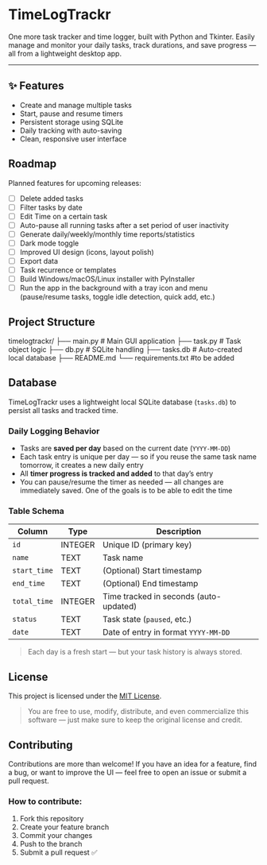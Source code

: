 # TimeLogTrackr
One more task tracker and time logger, built with Python and Tkinter. Easily manage and monitor your daily tasks, track durations, and save progress — all from a lightweight desktop app.

---

## ✨ Features
- Create and manage multiple tasks
- Start, pause and resume timers
- Persistent storage using SQLite
- Daily tracking with auto-saving
- Clean, responsive user interface

## Roadmap
Planned features for upcoming releases:
- [ ] Delete added tasks
- [ ] Filter tasks by date
- [ ] Edit Time on a certain task
- [ ] Auto-pause all running tasks after a set period of user inactivity
- [ ] Generate daily/weekly/monthly time reports/statistics
- [ ] Dark mode toggle
- [ ] Improved UI design (icons, layout polish)
- [ ] Export data
- [ ] Task recurrence or templates
- [ ] Build Windows/macOS/Linux installer with PyInstaller
- [ ] Run the app in the background with a tray icon and menu (pause/resume tasks, toggle idle detection, quick add, etc.)

## Project Structure
timelogtrackr/
├── main.py          # Main GUI application
├── task.py          # Task object logic
├── db.py            # SQLite handling
├── tasks.db         # Auto-created local database
├── README.md
└── requirements.txt #to be added

## Database
TimeLogTrackr uses a lightweight local SQLite database (`tasks.db`) to persist all tasks and tracked time.
### Daily Logging Behavior
- Tasks are **saved per day** based on the current date (`YYYY-MM-DD`)
- Each task entry is unique per day — so if you reuse the same task name tomorrow, it creates a new daily entry
- All **timer progress is tracked and added** to that day’s entry
- You can pause/resume the timer as needed — all changes are immediately saved. One of the goals is to be able to edit the time

### Table Schema
| Column       | Type     | Description                                |
|--------------|----------|--------------------------------------------|
| `id`         | INTEGER  | Unique ID (primary key)                    |
| `name`       | TEXT     | Task name                                  |
| `start_time` | TEXT     | (Optional) Start timestamp                 |
| `end_time`   | TEXT     | (Optional) End timestamp                   |
| `total_time` | INTEGER  | Time tracked in seconds (auto-updated)     |
| `status`     | TEXT     | Task state (`paused`, etc.)                |
| `date`       | TEXT     | Date of entry in format `YYYY-MM-DD`       |

> Each day is a fresh start — but your task history is always stored.


## License
This project is licensed under the [MIT License](https://opensource.org/licenses/MIT).
> You are free to use, modify, distribute, and even commercialize this software — just make sure to keep the original license and credit.


## Contributing
Contributions are more than welcome!
If you have an idea for a feature, find a bug, or want to improve the UI — feel free to open an issue or submit a pull request.
### How to contribute:
1. Fork this repository
2. Create your feature branch
3. Commit your changes
4. Push to the branch
5. Submit a pull request ✅

